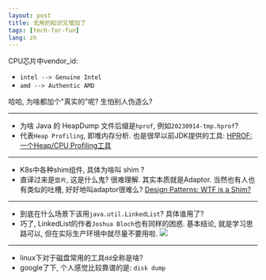 ```yaml
---
layout: post
title: 无用的知识又增加了
tags: [tech-for-fun]
lang: zh
---
```


CPU芯片中vendor_id:
- `intel --> Genuine Intel`
- `amd --> Authentic AMD`

哈哈, 为啥都加个"真实的"呢? 生怕别人伪造么?

---
- 为啥 Java 的 HeapDump 文件后缀是`hprof`, 例如`20230914-tmp.hprof`?
- 代表`Heap Profiling`, 即堆内存分析. 也是很早以前JDK提供的工具: [HPROF: 一个Heap/CPU Profiling工具](https://www.cnblogs.com/linhaohong/archive/2012/07/12/2588657.html)

---
- K8s中各种shim组件, 具体为啥叫 shim ?
- 直译过来是`垫片`, 这是什么鬼? 很难理解. 其实本质就是Adaptor. 当然也有人也有类似的吐槽, 好好地叫adaptor很难么? [Design Patterns: WTF is a Shim?](https://hackernoon.com/design-patterns-wtf-is-a-shim-la1h338v)

---
- 到底在什么场景下该用`java.util.LinkedList`? 具体谁用了?
- 巧了, LinkedList的作者`Joshua Bloch`也有同样的困惑. 基本结论, 就是学习思路可以, 但在实际生产环境中就尽量不要用啦.
  ![](https://davywalker-bucket.oss-cn-shanghai.aliyuncs.com/img/202309142358549.png)

---
- linux下对于磁盘常用的工具`dd`全称是啥?
- google了下, 个人感觉比较靠谱的是: `disk dump`

